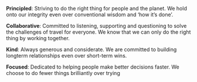 **Principled**: Striving to do the right thing for people and the planet. We hold onto our integrity even over conventional wisdom and ‘how it’s done’.

**Collaborative**: Committed to listening, supporting and questioning to solve the challenges of travel for everyone. We know that we can only do the right thing by working together.

**Kind**: Always generous and considerate. We are committed to building longterm relationships even over short-term wins.

**Focused**: Dedicated to helping people make better decisions faster. We choose to do fewer things brilliantly over trying